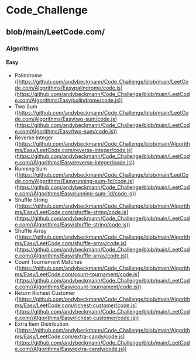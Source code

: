 # Code_Challenge

## blob/main/LeetCode.com/

### Algorithms

#### Easy

- Palindrome ([https://github.com/andybeckmann/Code_Challenge/blob/main/LeetCode.com/Algorithms/Easypalindrome/code.js](https://github.com/andybeckmann/Code_Challenge/blob/main/LeetCode.com/Algorithms/Easy/palindrome/code.js))
- Two Sum ([https://github.com/andybeckmann/Code_Challenge/blob/main/LeetCode.com/Algorithms/Easytwo-sum/code.js](https://github.com/andybeckmann/Code_Challenge/blob/main/LeetCode.com/Algorithms/Easy/two-sum/code.js))
- Reverse Integer ([https://github.com/andybeckmann/Code_Challenge/blob/main/Algorithms/Easy/LeetCode.com/reverse-integer/code.js](https://github.com/andybeckmann/Code_Challenge/blob/main/LeetCode.com//Algorithms/Easy/reverse-integer/code.js))
- Running Sum ([https://github.com/andybeckmann/Code_Challenge/blob/main/LeetCode.com/Algorithms/Easyrunning-sum-1d/code.js](https://github.com/andybeckmann/Code_Challenge/blob/main/LeetCode.com//Algorithms/Easy/running-sum-1d/code.js))
- Shuffle String ([https://github.com/andybeckmann/Code_Challenge/blob/main/Algorithms/Easy/LeetCode.com/shuffle-string/code.js](https://github.com/andybeckmann/Code_Challenge/blob/main/LeetCode.com//Algorithms/Easy/shuffle-string/code.js))
- Shuffle Array ([https://github.com/andybeckmann/Code_Challenge/blob/main/Algorithms/Easy/LeetCode.com/shuffle-array/code.js](https://github.com/andybeckmann/Code_Challenge/blob/main/LeetCode.com//Algorithms/Easy/shuffle-array/code.js))
- Count Tournament Matches ([https://github.com/andybeckmann/Code_Challenge/blob/main/Algorithms/Easy/LeetCode.com/count-tournament/code.js](https://github.com/andybeckmann/Code_Challenge/blob/main/LeetCode.com//Algorithms/Easy/count-tournament/code.js))
- Return Richest Customer ([https://github.com/andybeckmann/Code_Challenge/blob/main/Algorithms/Easy/LeetCode.com/richest-customer/code.js](https://github.com/andybeckmann/Code_Challenge/blob/main/LeetCode.com//Algorithms/Easy/richest-customer/code.js))
- Extra Item Distribution ([https://github.com/andybeckmann/Code_Challenge/blob/main/Algorithms/Easy/LeetCode.com/extra-candy/code.js](https://github.com/andybeckmann/Code_Challenge/blob/main/LeetCode.com//Algorithms/Easy/extra-candy/code.js))